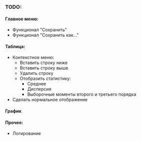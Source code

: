 ### TODO:
#### Главное меню:
* Функционал "Сохранить"
* Функционал "Сохранить как..."

#### Таблица:
* Контекстное меню:
  * Вставить строку ниже
  * Вставить строку выше
  * Удалить строку
  * Отобразить статистику:
    * Среднее
    * Дисперсия
    * Выборочные моменты второго и третьего порядка
* Сделать нормальное отображение

#### График

#### Прочее:
* Логирование